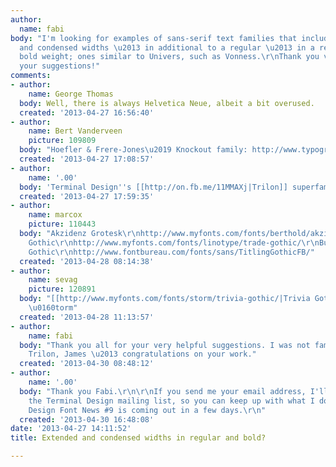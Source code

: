 ```yaml
---
author:
  name: fabi
body: "I'm looking for examples of sans-serif text families that include extended
  and condensed widths \u2013 in additional to a regular \u2013 in a regular and a
  bold weight; ones similar to Univers, such as Vonness.\r\nThank you very much for
  your suggestions!"
comments:
- author:
    name: George Thomas
  body: Well, there is always Helvetica Neue, albeit a bit overused.
  created: '2013-04-27 16:56:40'
- author:
    name: Bert Vanderveen
    picture: 109809
  body: "Hoefler & Frere-Jones\u2019 Knockout family: http://www.typography.com/fonts/font_overview.php?productLineID=100013"
  created: '2013-04-27 17:08:57'
- author:
    name: '.00'
  body: 'Terminal Design''s [[http://on.fb.me/11MMAXj|Trilon]] superfamily:'
  created: '2013-04-27 17:59:35'
- author:
    name: marcox
    picture: 110443
  body: "Akzidenz Grotesk\r\nhttp://www.myfonts.com/fonts/berthold/akzidenz-grotesk-next/\r\nTrade
    Gothic\r\nhttp://www.myfonts.com/fonts/linotype/trade-gothic/\r\nBureau Grot\r\nhttp://www.fontbureau.com/fonts/sans/BureauGrot/styles/\r\nStainless\r\nhttp://www.fontbureau.com/fonts/sans/Stainless/\r\nTitling
    Gothic\r\nhttp://www.fontbureau.com/fonts/sans/TitlingGothicFB/"
  created: '2013-04-28 08:14:38'
- author:
    name: sevag
    picture: 120891
  body: "[[http://www.myfonts.com/fonts/storm/trivia-gothic/|Trivia Gothic]] by Franti\u0161ek
    \u0160torm"
  created: '2013-04-28 11:13:57'
- author:
    name: fabi
  body: "Thank you all for your very helpful suggestions. I was not familiar with
    Trilon, James \u2013 congratulations on your work."
  created: '2013-04-30 08:48:12'
- author:
    name: '.00'
  body: "Thank you Fabi.\r\n\r\nIf you send me your email address, I'll put you on
    the Terminal Design mailing list, so you can keep up with what I do.\r\nTerminal
    Design Font News #9 is coming out in a few days.\r\n"
  created: '2013-04-30 16:48:08'
date: '2013-04-27 14:11:52'
title: Extended and condensed widths in regular and bold?

---
```

